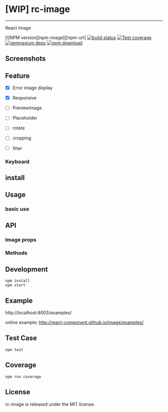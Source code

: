 # [WIP] rc-image
---

React Image

[![NPM version][npm-image]][npm-url]
[![build status][travis-image]][travis-url]
[![Test coverage][coveralls-image]][coveralls-url]
[![gemnasium deps][gemnasium-image]][gemnasium-url]
[![npm download][download-image]][download-url]

[travis-image]: https://img.shields.io/travis/react-component/image.svg?style=flat-square
[travis-url]: https://travis-ci.org/react-componentimage/
[coveralls-image]: https://img.shields.io/coveralls/react-component/image.svg?style=flat-square
[coveralls-url]: https://coveralls.io/r/react-component/image?branch=master
[gemnasium-image]: http://img.shields.io/gemnasium/react-component/image.svg?style=flat-square
[gemnasium-url]: https://gemnasium.com/react-componentimage/
[node-image]: https://img.shields.io/badge/node.js-%3E=_0.10-green.svg?style=flat-square
[node-url]: http://nodejs.org/download/
[download-image]: https://img.shields.io/npm/dm/rc-image.svg?style=flat-square
[download-url]: https://npmjs.org/package/rc-image

## Screenshots


## Feature
- [x] Error image display
- [x] Responsive
- [ ] PreviewImage
- [ ] Placeholder
- [ ] rotate
- [ ] cropping
- [ ] filter



### Keyboard


## install


## Usage

### basic use


## API

### Image props

### Methods

## Development

```
npm install
npm start
```

## Example

http://localhost:8003/examples/

online example: http://react-component.github.io/image/examples/

## Test Case

```
npm test
```

## Coverage

```
npm run coverage
```


## License

rc-image is released under the MIT license.
